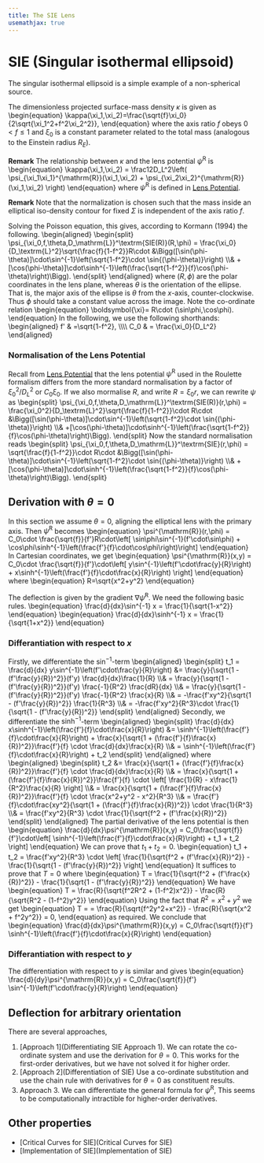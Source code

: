 ```yaml
---
title: The SIE Lens
usemathjax: true
---
```



# SIE (Singular isothermal ellipsoid)

The singular isothermal ellipsoid is a simple example of a non-spherical source.

The dimensionless projected surface-mass density $\kappa$ is given as
\begin{equation}
  \kappa(\xi_1,\xi_2)=\frac{\sqrt{f}\xi_0}{2\sqrt{\xi_1^2+f^2\xi_2^2}},
\end{equation}
where the axis ratio $f$ obeys $0\lt f\le1$ and $\xi_0$ is a constant parameter related to the total
mass (analogous to the Einstein radius $R_E$).

**Remark**
The relationship between $\kappa$ and the lens potential $\psi^{\mathrm{R}}$ is
\begin{equation}
  \kappa(\xi_1,\xi_2) = 
     \frac12D_L^2\left(
     \psi_{\xi_1\xi_1}^{\mathrm{R}}(\xi_1,\xi_2) 
     +
     \psi_{\xi_2\xi_2}^{\mathrm{R}}(\xi_1,\xi_2)
     \right)
\end{equation}
where $\psi^{\mathrm{R}}$ is defined in [Lens Potential](LensPotential).

**Remark**
Note that the normalization is chosen such that the mass inside an elliptical iso-density contour for 
fixed $\Sigma$ is independent of the axis ratio $f$.

Solving the Poisson equation, this gives, according to Kormann (1994) the following.
\begin{aligned}
\begin{split}
  \psi_{\xi_0,f,\theta,D_\mathrm{L}}^\textrm{SIE(R)}(R,\phi) =
  \frac{\xi_0}{D_\textrm{L}^2}\sqrt{\frac{f}{1-f^2}}R\cdot
  &\Bigg([\sin(\phi-\theta)]\cdot\sin^{-1}\left(\sqrt{1-f^2}\cdot \sin{(\phi-\theta)}\right)
  \\\\&
  +[\cos(\phi-\theta)]\cdot\sinh^{-1}\left(\frac{\sqrt{1-f^2}}{f}\cos(\phi-\theta)\right)\Bigg).
\end{split}
\end{aligned}
where $(R,\phi)$ are the polar coordinates in the lens plane,
whereas $\theta$ is the orientation of the ellipse.
That is, the major axis of the ellipse is $\theta$ from the $x$-axis, counter-clockwise.
Thus $\phi$ should take a constant value across the image. Note the co-ordinate relation
\begin{equation}
    \boldsymbol{\xi}= R\cdot (\sin\phi,\cos\phi).
\end{equation}
In the following, we use the following shorthands:
\begin{aligned}
  f' & =\sqrt{1-f^2}, 
\\\\\\\\
  C_0 & = \frac{\xi_0}{D_L^2}
\end{aligned}

### Normalisation of the Lens Potential

Recall from [Lens Potential](LensPotential) that the lens potential $\psi^{\mathrm{R}}$
used in the Roulette formalism differs from the more standard normalisation by a
factor of $\xi_0^2/D_L^2$ or $C_0\xi_0$.  If we also mormalise $R$, and write
$R=\xi_0r$, we can rewrite $\psi$ as
\begin{split}
  \psi_{\xi_0,f,\theta,D_\mathrm{L}}^\textrm{SIE(R)}(r,\phi) =
  \frac{\xi_0^2}{D_\textrm{L}^2}\sqrt{\frac{f}{1-f^2}}\cdot R\cdot
  &\Bigg([\sin(\phi-\theta)]\cdot\sin^{-1}\left(\sqrt{1-f^2}\cdot \sin{(\phi-\theta)}\right)
  \\\\&
  +[\cos(\phi-\theta)]\cdot\sinh^{-1}\left(\frac{\sqrt{1-f^2}}{f}\cos(\phi-\theta)\right)\Bigg).
\end{split}
Now the standard normalisation reads
\begin{split}
  \psi_{\xi_0,f,\theta,D_\mathrm{L}}^\textrm{SIE}(r,\phi) =
  \sqrt{\frac{f}{1-f^2}}\cdot R\cdot
  &\Bigg([\sin(\phi-\theta)]\cdot\sin^{-1}\left(\sqrt{1-f^2}\cdot \sin{(\phi-\theta)}\right)
  \\\\&
  +[\cos(\phi-\theta)]\cdot\sinh^{-1}\left(\frac{\sqrt{1-f^2}}{f}\cos(\phi-\theta)\right)\Bigg).
\end{split}

## Derivation with $\theta=0$ 

In this section we assume $\theta=0$, aligning the elliptical lens with the
primary axis. Then $\psi^{\mathrm{R}}$ becomes
\begin{equation}
  \psi^{\mathrm{R}}(r,\phi) =
  C_0\cdot \frac{\sqrt{f}}{f'}R\cdot\left[ \sin\phi\sin^{-1}(f'\cdot\sin\phi) + \cos\phi\sinh^{-1}\left(\frac{f'}{f}\cdot\cos\phi\right)\right] 
\end{equation}
In Cartesian coordinates, we get
\begin{equation}
   \psi^{\mathrm{R}}(x,y) = C_0\cdot \frac{\sqrt{f}}{f'}\cdot\left[ 
    y\sin^{-1}\left(f'\cdot\frac{y}{R}\right) 
    + x\sinh^{-1}\left(\frac{f'}{f}\cdot\frac{x}{R}\right)
    \right] 
\end{equation}
where 
\begin{equation}
  R=\sqrt{x^2+y^2}
\end{equation}

The deflection is given by the gradient $\nabla\psi^{\mathrm{R}}$.
We need the following basic rules.
\begin{equation}
  \frac{d}{dx}\sin^{-1} x  = \frac{1}{\sqrt{1-x^2}}
\end{equation}
\begin{equation}
  \frac{d}{dx}\sinh^{-1} x = \frac{1}{\sqrt{1+x^2}}
\end{equation}

### Differantiation with respect to $x$

Firstly, we differentiate the $\sin^{-1}$-term
\begin{aligned}
\begin{split}
  t_1 = \frac{d}{dx}
    y\sin^{-1}\left(f'\cdot\frac{y}{R}\right) 
    &= \frac{y}{\sqrt{1 - (f'\frac{y}{R})^2}}(f'y)
    \frac{d}{dx}\frac{1}{R}
    \\\\&
    = \frac{y}{\sqrt{1 - (f'\frac{y}{R})^2}}(f'y)
    \frac{-1}{R^2}
    \frac{dR}{dx}
    \\\\&
    = \frac{y}{\sqrt{1 - (f'\frac{y}{R})^2}}(f'y)
    \frac{-1}{R^2}
    \frac{x}{R}
    \\\\&
    = -\frac{f'xy^2}{\sqrt{1 - (f'\frac{y}{R})^2}}
    \frac{1}{R^3}
    \\\\&
    = -\frac{f'xy^2}{R^3}\cdot
    \frac{1}{\sqrt{1 - (f'\frac{y}{R})^2}}
\end{split}
\end{aligned}
Secondly, we differentiate the $\sinh^{-1}$-term
\begin{aligned}
\begin{split}
  \frac{d}{dx}
     x\sinh^{-1}\left(\frac{f'}{f}\cdot\frac{x}{R}\right)
    &= \sinh^{-1}\left(\frac{f'}{f}\cdot\frac{x}{R}\right)
    + \frac{x}{\sqrt{1 + (\frac{f'}{f}\frac{x}{R})^2}}\frac{f'}{f}
     \cdot \frac{d}{dx}\frac{x}{R}
    \\\\&
    = \sinh^{-1}\left(\frac{f'}{f}\cdot\frac{x}{R}\right) + t_2
\end{split}
\end{aligned}
where 
\begin{aligned}
\begin{split}
    t_2 &= \frac{x}{\sqrt{1 + (\frac{f'}{f}\frac{x}{R})^2}}\frac{f'}{f}
     \cdot \frac{d}{dx}\frac{x}{R}
    \\\\&
    = \frac{x}{\sqrt{1 + (\frac{f'}{f}\frac{x}{R})^2}}\frac{f'}{f}
     \cdot \left[ \frac{1}{R} - x\frac{1}{R^2}\frac{x}{R} \right] 
    \\\\&
    = \frac{x}{\sqrt{1 + (\frac{f'}{f}\frac{x}{R})^2}}\frac{f'}{f}
     \cdot \frac{x^2+y^2 - x^2}{R^3}
    \\\\&
    = \frac{f'}{f}\cdot\frac{xy^2}{\sqrt{1 + (\frac{f'}{f}\frac{x}{R})^2}}
     \cdot \frac{1}{R^3}
    \\\\&
    = \frac{f'xy^2}{R^3} \cdot \frac{1}{\sqrt{f^2 + (f'\frac{x}{R})^2}}
\end{split}
\end{aligned}
The partial derivative of the lens potential is then
\begin{equation}
  \frac{d}{dx}\psi^{\mathrm{R}}(x,y) = 
  C_0\frac{\sqrt{f}}{f'}\cdot\left[ 
    \sinh^{-1}\left(\frac{f'}{f}\cdot\frac{x}{R}\right)
    + t_1 + t_2
    \right]
\end{equation}
We can prove that $t_1+t_2=0$.
\begin{equation}
    t_1 + t_2
    = \frac{f'xy^2}{R^3} \cdot \left[ \frac{1}{\sqrt{f^2 + (f'\frac{x}{R})^2}}
    - \frac{1}{\sqrt{1 - (f'\frac{y}{R})^2}} \right]
\end{equation}
It suffices to prove that $T=0$ where
\begin{equation}
    T =  \frac{1}{\sqrt{f^2 + (f'\frac{x}{R})^2}}
    - \frac{1}{\sqrt{1 - (f'\frac{y}{R})^2}} 
\end{equation}
We have
\begin{equation}
    T =  \frac{R}{\sqrt{f^2R^2 + (1-f^2)x^2}}
    - \frac{R}{\sqrt{R^2 - (1-f^2)y^2}} 
\end{equation}
Using the fact that $R^2=x^2+y^2$ we get
\begin{equation}
    T =
    =  \frac{R}{\sqrt{f^2y^2+x^2}}
    - \frac{R}{\sqrt{x^2 + f^2y^2}} = 0,
\end{equation}
as required.
We conclude that
\begin{equation}
  \frac{d}{dx}\psi^{\mathrm{R}}(x,y) = 
  C_0\frac{\sqrt{f}}{f'}
    \sinh^{-1}\left(\frac{f'}{f}\cdot\frac{x}{R}\right)
\end{equation}

### Differantiation with respect to $y$

The differentiation with respect to $y$ is similar and gives
\begin{equation}
  \frac{d}{dy}\psi^{\mathrm{R}}(x,y) = 
  C_0\frac{\sqrt{f}}{f'}
    \sin^{-1}\left(f'\cdot\frac{y}{R}\right) 
\end{equation}

## Deflection for arbitrary orientation

There are several approaches,
1. [Approach 1](Differentiating SIE Approach 1).
   We can rotate the co-ordinate system and use the derivation 
   for $\theta=0$.
   This works for the first-order derivatives, but we have not
   solved it for higher order.
3. [Approach 2](Differentiation of SIE)
   Use a co-ordinate substitution and use the chain rule with 
   derivatives for $\theta=0$ as constituent results.
2. Approach 3.  We can differentiate the general formula for $\psi^{\mathrm{R}}$,
   This seems to be computationally intractible for higher-order
   derivatives.


## Other properties 

+ [Critical Curves for SIE](Critical Curves for SIE)
+ [Implementation of SIE](Implementation of SIE)
